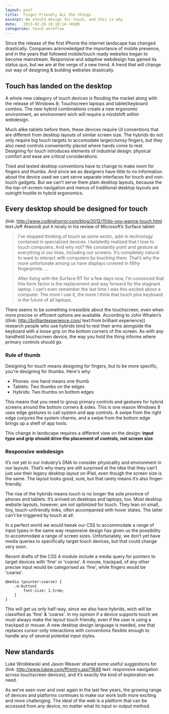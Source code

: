 ```yaml
---
layout: post
title:  Finger-Friendly ALL the things
excerpt: We should design for touch, and this is why
date:   2013-02-26 19:10:14 +0100
categories: touch workflow
---
```

Since the release of the first iPhone the internet landscape has changed drastically. Companies acknowledged the importance of mobile presence, and in the years that followed mobile/touch ready websites began to become mainstream. Responsive and adaptive webdesign has gained its status quo, but we are at the verge of a new trend. A trend that will change our way of designing & building websites drastically.

## Touch has landed on the desktop
A whole new category of touch devices is flooding the market along with the release of Windows 8; Touchscreen laptops and tablet/keyboard combos. The new hybrid combinations create a new ergonomic environment, an environment wich will require a mindshift within webdesign.

Much alike tablets before them, these devices require UI conventions that are different from desktop layouts of similar screen size. The hybrids do not only require big touch targets to accomodate large/clumsy fingers, but they also need controls conveniently placed where hands come to rest. Designing for touch introduces elements of industrial design: physical comfort and ease are critical considerations.

Tried and tested desktop conventions have to change to make room for fingers and thumbs. And since we as designers have little to no information about the device used we cant serve separate interfaces for touch and non-touch gadgets. But we can't serve them plain desktop layouts, because the the top-of-screen navigation and menus of traditional desktop layouts are outright hostile to hybrid ergonomics.

## Every desktop should be designed for touch
(link: http://www.codinghorror.com/blog/2012/11/do-you-wanna-touch.html text:Jeff Atwood) put it nicely in his review of Microsoft’s Surface tablet:
>I’ve stopped thinking of touch as some exotic, add-in technology contained in specialized devices. I belatedly realized that I love to touch computers. And why not? We constantly point and gesture at everything in our lives, including our screens. It’s completely natural to want to interact with computers by touching them. That’s why the more unfortunate among us have displays covered in filthy fingerprints. ...
>
>After living with the Surface RT for a few days now, I’m convinced that this form factor is the replacement and way forward for the stagnant laptop. I can’t even remember the last time I was this excited about a computer. The more I use it, the more I think that touch plus keyboard is the future of all laptops.

There seems to be something irresistible about the touchscreen, even when more precise or efficient options are available. According to John Whalen’s ((link: http://brilliantexperience.com/ text:from brilliant experience)) research people who use hybrids tend to rest their arms alongside the keyboard with a loose grip on the bottom corners of the screen. As with any handheld touchscreen device, the way you hold the thing informs where primary controls should go.

### Rule of thumb
Designing for touch means designing for fingers, but to be more specific, you're designing for thumbs. Here's why:

- Phones: one hand means one thumb
- Tablets: Two thumbs on the edges
- Hybrids: Two thumbs on bottom edges

This means that you need to group primary controls and gestures for hybrid screens around the bottom corners & sides. This is one reason Windows 8 uses edge gestures to call system and app controls. A swipe from the right edge conjures the system charms, and a swipe from the bottom edge brings up a shelf of app tools.

This change in landscape requires a different view on the design: **input type and grip should drive the placement of controls, not screen size**.

### Responsive webdesign
It’s not yet in our industry’s DNA to consider physicality and environment in our layouts. That’s why many are still surprised at the idea that they can’t just use their legacy desktop layout on iPad, even though the screen size is the same. The layout looks good, sure, but that rarely means it’s also finger-friendly.

The rise of the hybrids means touch is no longer the sole province of phones and tablets. It’s arrived on desktops and laptops, too. Most desktop website layouts, however, are not optimized for touch. They lean on small, tiny, touch-unfriendly links, often accompanied with hover states. The latter can’t be triggered by touch at all.

In a perfect world we would tweak our CSS to accommodate a range of input types in the same way responsive design has given us the possibility to accommodate a range of screen sizes. Unfortunately, we don’t yet have media queries to specifically target touch devices, but that could change very soon.

Recent drafts of the CSS 4 module include a media query for pointers to target devices with 'fine' or 'coarse'. A mouse, trackpad, of any other precise input would be categorised as 'fine', while fingers would be 'coarse'.

    @media (pointer:coarse) {
        .m-button{
            font-size: 1.5rem;
        }
    }

This will get us only half-way, since we also have hybrids, wich will be classified as 'fine' & 'coarse'. In my opinion if a device supports touch we must always make the layout touch friendly, even if the user is using a trackpad or mouse. A new desktop design language is needed, one that replaces cursor-only interactions with conventions flexible enough to handle any of several potential input styles.

## New standards
Luke Wroblewski and Jason Weaver shared some useful suggestions for (link: http://www.lukew.com/ff/entry.asp?1649 text: responsive navigation across touchscreen devices), and it’s exactly the kind of exploration we need.

As we’ve seen over and over again in the last few years, the growing range of devices and platforms continues to make our work both more exciting and more challenging. The ideal of the web is a platform that can be accessed from any device, no matter what its input or output method.